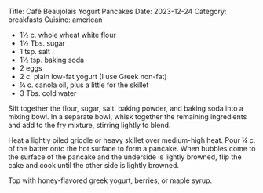 Title: Café Beaujolais Yogurt Pancakes
Date: 2023-12-24
Category: breakfasts
Cuisine: american

* 1½ c. whole wheat white flour
* 1½ Tbs. sugar
* 1 tsp. salt
* 1½ tsp. baking soda
* 2 eggs
* 2 c. plain low-fat yogurt (I use Greek non-fat)
* ¼ c. canola oil, plus a little for the skillet
* 3 Tbs. cold water

Sift together the flour, sugar, salt, baking powder, and baking soda into a
mixing bowl.  In a separate bowl, whisk together the remaining ingredients and
add to the fry mixture, stirring lightly to blend.

Heat a lightly oiled griddle or heavy skillet over medium-high heat.  Pour ¼ c.
of the batter onto the hot surface to form a pancake.  When bubbles come to the
surface of the pancake and the underside is lightly browned, flip the cake and
cook until the other side is lightly browned.

Top with honey-flavored greek yogurt, berries, or maple syrup.